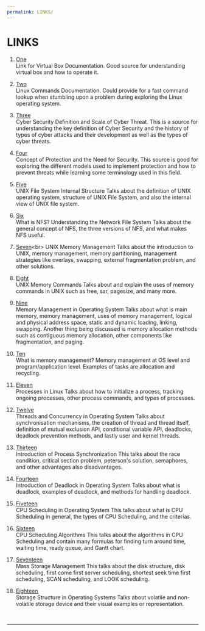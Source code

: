 ```yaml
---
permalink: LINKS/
---
```


# LINKS

1. [One](https://www.virtualbox.org/manual/ch01.html)<br>
Link for Virtual Box Documentation.
Good source for understanding virtual box and how to operate it.

2. [Two](https://docs.rockylinux.org/books/admin_guide/03-commands/)<br>
Linux Commands Documentation.
Could provide for a fast command lookup when stumbling upon a problem during exploring the Linux operating system.

3. [Three](https://www.kaspersky.com/resource-center/definitions/what-is-cyber-security)<br>
Cyber Security Definition and Scale of Cyber Threat.
This is a source for understanding the key definition of Cyber Security and the history of types of cyber attacks and their development as well as the types of cyber threats.

4. [Four](https://www.codingninjas.com/studio/library/protection-and-security-in-operating-system)<br>
Concept of Protection and the Need for Security.
This source is good for exploring the different models used to implement protection and how to prevent threats while learning some terminology used in this field.

5. [Five](https://www.javatpoint.com/internal-structure-of-unix-file-system)<br>
UNIX File System Internal Structure
Talks about the definition of UNIX operating system, structure of UNIX File System, and also the internal view of UNIX file system.

6. [Six](https://www.atera.com/blog/what-is-nfs-understanding-the-network-file-system/)<br>
What is NFS? Understanding the Network File System
Talks about the general concept of NFS, the three versions of NFS, and what makes NFS useful.

7. [Seven](https://www.ukessays.com/essays/computer-science/memory-management-in-unix-operating-system-computer-science-essay.php#:~:text=UNIX%20owns%20a%20(semi%2D),from%20corrupting%20the%20system%20area.)<br>
UNIX Memory Management
Talks about the introduction to UNIX, memory management, memory partitioning, management strategies like overlays, swapping, external fragmentation problem, and other solutions.

8. [Eight](https://www.networkworld.com/article/2696541/unix--knowing-your-memory-commands.html)<br>
UNIX Memory Commands
Talks about and explain the uses of memory commands in UNIX such as free, sar, pagesize, and many more.

9. [Nine](https://www.geeksforgeeks.org/memory-management-in-operating-system/)<br>
Memory Management in Operating System
Talks about what is main memory, memory management, uses of memory management, logical and physical address space, static and dynamic loading, linking, swapping. Another thing being discussed is memory allocation methods such as contiguous memory allocation, other components like fragmentation, and paging.

10. [Ten](https://www.techtarget.com/whatis/definition/memory-management)<br>
What is memory management?
Memory management at OS level and program/application level. Examples of tasks are allocation and recycling. 

11. [Eleven](https://www.geeksforgeeks.org/processes-in-linuxunix/)<br>
Processes in Linux
Talks about how to initialize a process, tracking ongoing processes, other process commands, and types of processes.

12. [Twelve](https://medium.com/@akhandmishra/operating-system-threads-and-concurrency-aec2036b90f8)<br>
Threads and Concurrency in Operating System
Talks about synchronisation mechanisms, the creation of thread and thread itself, definition of mutual exclusion API, conditional variable API, deadlocks, deadlock prevention methods, and lastly user and kernel threads.

13. [Thirteen](https://www.geeksforgeeks.org/introduction-of-process-synchronization/)<br>
Introduction of Process Synchronization
This talks about the race condition, critical section problem, peterson's solution, semaphores, and other advantages also disadvantages.

14. [Fourteen](https://www.geeksforgeeks.org/introduction-of-deadlock-in-operating-system/)<br>
Introduction of Deadlock in Operating System
Talks about what is deadlock, examples of deadlock, and methods for handling deadlock.

15. [Fiveteen](https://www.scaler.com/topics/operating-system/cpu-scheduling/)<br>
CPU Scheduling in Operating System
This talks about what is CPU Scheduling in general, the types of CPU Scheduling, and the criterias.

16. [Sixteen](https://www.javatpoint.com/cpu-scheduling-algorithms-in-operating-systems)<br>
CPU Scheduling Algorithms
This talks about the algorithms in CPU Scheduling and contain many formulas for finding turn around time, waiting time, ready queue, and Gantt chart.

17. [Seventeen](https://www.tutorialspoint.com/Mass-Storage-Management)<br>
Mass Storage Management
This talks about the disk structure, disk scheduling, first come first server scheduling, shortest seek time first scheduling, SCAN scheduling, and LOOK scheduling.

18. [Eighteen](https://www.geeksforgeeks.org/storage-structure-in-operating-systems/)<br>
Storage Structure in Operating Systems
Talks about volatile and non-volatile storage device and their visual examples or representation.

<br>
<hr>
